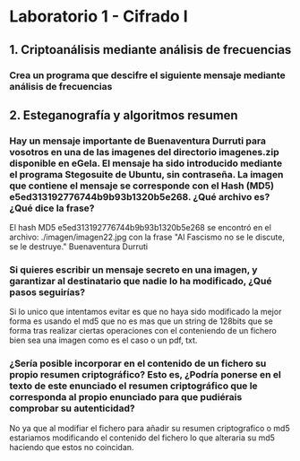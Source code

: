 # Laboratorio 1 - Cifrado I

## 1. Criptoanálisis mediante análisis de frecuencias

### Crea un programa que descifre el siguiente mensaje mediante análisis de frecuencias



## 2. Esteganografía y algoritmos resumen

### Hay un mensaje importante de Buenaventura Durruti para vosotros en una de las imagenes del directorio imagenes.zip disponible en eGela. El mensaje ha sido introducido mediante el programa Stegosuite de Ubuntu, sin contraseña. La imagen que contiene el mensaje se corresponde con el Hash (MD5) e5ed313192776744b9b93b1320b5e268. ¿Qué archivo es? ¿Qué dice la frase?

El hash MD5 e5ed313192776744b9b93b1320b5e268 se encontró en el archivo: ./imagen/imagen22.jpg con la frase "Al Fascismo no se le discute, se le destruye." Buenaventura Durruti

### Si quieres escribir un mensaje secreto en una imagen, y garantizar al destinatario que nadie lo ha modificado, ¿Qué pasos seguirías?

Si lo unico que intentamos evitar es que no haya sido modificado la mejor forma es usando el md5 que no es mas que un string de 128bits que se forma tras realizar ciertas operaciones con el conteniendo de un fichero bien sea una imagen como es el caso o un pdf, txt.

### ¿Sería posible incorporar en el contenido de un fichero su propio resumen criptográfico? Esto es, ¿Podría ponerse en el texto de este enunciado el resumen criptográfico que le corresponda al propio enunciado para que pudiérais comprobar su autenticidad?

No ya que al modifiar el fichero para añadir su resumen criptografico o md5 estariamos modificando el contenido del fichero lo que alteraria su md5 haciendo que estos no coincidan.
